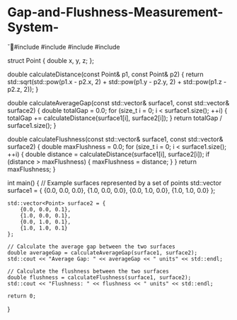 # Gap-and-Flushness-Measurement-System-
ˇ#include <iostream>
#include <vector>
#include <cmath>
#include <algorithm>

struct Point {
    double x, y, z;
};

double calculateDistance(const Point& p1, const Point& p2) {
    return std::sqrt(std::pow(p1.x - p2.x, 2) + std::pow(p1.y - p2.y, 2) + std::pow(p1.z - p2.z, 2));
}

double calculateAverageGap(const std::vector<Point>& surface1, const std::vector<Point>& surface2) {
    double totalGap = 0.0;
    for (size_t i = 0; i < surface1.size(); ++i) {
        totalGap += calculateDistance(surface1[i], surface2[i]);
    }
    return totalGap / surface1.size();
}

double calculateFlushness(const std::vector<Point>& surface1, const std::vector<Point>& surface2) {
    double maxFlushness = 0.0;
    for (size_t i = 0; i < surface1.size(); ++i) {
        double distance = calculateDistance(surface1[i], surface2[i]);
        if (distance > maxFlushness) {
            maxFlushness = distance;
        }
    }
    return maxFlushness;
}

int main() {
    // Example surfaces represented by a set of points
    std::vector<Point> surface1 = {
        {0.0, 0.0, 0.0},
        {1.0, 0.0, 0.0},
        {0.0, 1.0, 0.0},
        {1.0, 1.0, 0.0}
    };

    std::vector<Point> surface2 = {
        {0.0, 0.0, 0.1},
        {1.0, 0.0, 0.1},
        {0.0, 1.0, 0.1},
        {1.0, 1.0, 0.1}
    };

    // Calculate the average gap between the two surfaces
    double averageGap = calculateAverageGap(surface1, surface2);
    std::cout << "Average Gap: " << averageGap << " units" << std::endl;

    // Calculate the flushness between the two surfaces
    double flushness = calculateFlushness(surface1, surface2);
    std::cout << "Flushness: " << flushness << " units" << std::endl;

    return 0;
}
